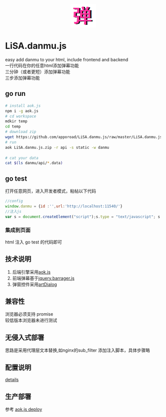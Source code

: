 <div align=center><img src="https://raw.githubusercontent.com/apporoad/LiSA.danmu.js/master/static/css/danmu.png"/></div>  

# LiSA.danmu.js
easy add danmu to your html, include  frontend and backend  
一行代码在你的任意html添加弹幕功能  
三分钟（或者更短）添加弹幕功能  
三步添加弹幕功能  


## go run
```bash
# install aok.js
npm i -g aok.js
# cd workspace
mdkir temp 
cd temp
# download zip
wget https://github.com/apporoad/LiSA.danmu.js/raw/master/LiSA.danmu.js.zip
# run 
aok LiSA.danmu.js.zip -r api -s static -w danmu

# cat your data
cat $(ls danmu/api/*.data)

```

## go test
打开任意网页，进入开发者模式，粘帖以下代码
```js
//config
window.danmu = {id :'',url:'http://localhost:11540/'}
//注入js
var s = document.createElement("script");s.type = "text/javascript"; s.src=(window.danmu.url||window.danmu.site||'') + 'LiSA.danmu.js';document.getElementsByTagName("head")[0].appendChild(s);

```

### 集成到页面
html 注入 go test 的代码即可

## 技术说明
1. 后端引擎采用[aok.js](https://github.com/apporoad/aok.js.git)
2. 前端弹幕基于[jquery.barrager.js](https://github.com/yaseng/jquery.barrager.js)
3. 弹窗控件采用[artDialog](https://github.com/aui/artDialog)

## 兼容性
浏览器必须支持 promise  
较低版本浏览器未进行测试

## 无侵入式部署
思路是采用代理层文本替换,如nginx的sub_filter 添加注入脚本，具体步骤略

## 配置说明
[details](./config.md)

## 生产部署

参考 [aok.js deploy](https://github.com/apporoad/aok.js#how-to-deploy)
